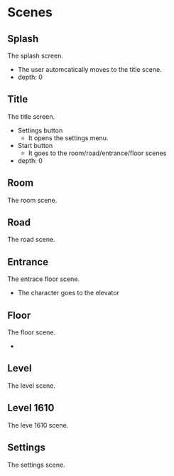 # Scenes

## Splash

The splash screen.

- The user automcatically moves to the title scene.
- depth: 0

## Title

The title screen.

- Settings button
  - It opens the settings menu.
- Start button
  - It goes to the room/road/entrance/floor scenes
- depth: 0

## Room

The room scene.

## Road

The road scene.

## Entrance

The entrace floor scene.

- The character goes to the elevator

## Floor

The floor scene.

-

## Level

The level scene.

## Level 1610

The leve 1610 scene.

## Settings

The settings scene.

